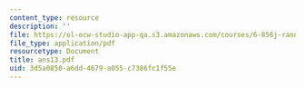 ```yaml
---
content_type: resource
description: ''
file: https://ol-ocw-studio-app-qa.s3.amazonaws.com/courses/6-856j-randomized-algorithms-fall-2002/3d5a0850a6dd4679a055c7386fc1f55e_ans13.pdf
file_type: application/pdf
resourcetype: Document
title: ans13.pdf
uid: 3d5a0850-a6dd-4679-a055-c7386fc1f55e
---
```

